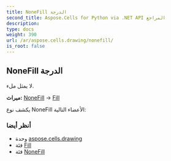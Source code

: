 ```yaml
---
title: NoneFill الدرجة
second_title: Aspose.Cells for Python via .NET API المراجع
description:
type: docs
weight: 390
url: /ar/aspose.cells.drawing/nonefill/
is_root: false
---
```

##  NoneFill الدرجة
لا يمثل ملء.



**ميراث:** [NoneFill](/cells/python-net/aspose.cells.drawing/nonefill) → 
[Fill](/cells/python-net/ar/aspose.cells.drawing/fill)



يكشف نوع NoneFill الأعضاء التالية:


###  أنظر أيضا
* وحدة [aspose.cells.drawing](..)
* فئة [Fill](/cells/python-net/ar/aspose.cells.drawing/fill)
* فئة [NoneFill](/cells/python-net/ar/aspose.cells.drawing/nonefill)
